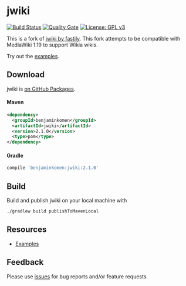 # jwiki
[![Build Status](https://www.travis-ci.com/benjaminkomen/jwiki.svg?branch=master)](https://www.travis-ci.com/benjaminkomen/jwiki)
[![Quality Gate](https://sonarcloud.io/api/project_badges/measure?project=benjaminkomen%3Ajwiki&metric=alert_status)](https://sonarcloud.io/dashboard?id=benjaminkomen%3Ajwiki)
[![License: GPL v3](https://upload.wikimedia.org/wikipedia/commons/8/86/GPL_v3_Blue_Badge.svg)](https://www.gnu.org/licenses/gpl-3.0.en.html)

This is a fork of [jwiki by fastily](https://github.com/fastily/jwiki). This fork attempts to be compatible with
 MediaWiki 1.19 to support Wikia wikis.

Try out the [examples](https://github.com/benjaminkomen/jwiki/wiki/Examples).

## Download
 jwiki is [on GitHub Packages](https://github.com/benjaminkomen/jwiki/packages?package_type=Maven).

#### Maven
```xml
<dependency>
  <groupId>benjaminkomen</groupId>
  <artifactId>jwiki</artifactId>
  <version>2.1.0</version>
  <type>pom</type>
</dependency>
```

#### Gradle
```groovy
compile 'benjaminkomen:jwiki:2.1.0'
```

## Build
Build and publish jwiki on your local machine with
```bash
./gradlew build publishToMavenLocal
```

## Resources
* [Examples](https://github.com/benjaminkomen/jwiki/wiki/Examples)
<!-- * [Javadocs](https://fastily.github.io/jwiki/docs/jwiki/) -->

## Feedback
Please use [issues](https://github.com/benjaminkomen/jwiki/issues) for bug reports and/or feature requests.
